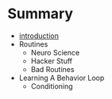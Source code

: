 # Summary

* [introduction](README.md)
* Routines
   * Neuro Science
   * Hacker Stuff
   * Bad Routines
* Learning A Behavior Loop
   * Conditioning

